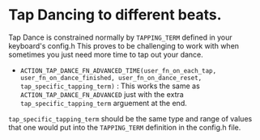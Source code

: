 # Tap Dancing to different beats.
Tap Dance is constrained normally by `TAPPING_TERM` defined in your keyboard's config.h This proves to be challenging to work with when sometimes you just need more time to tap out your dance.

- `ACTION_TAP_DANCE_FN_ADVANCED_TIME(user_fn_on_each_tap, user_fn_on_dance_finished, user_fn_on_dance_reset, tap_specific_tapping_term)` : This works the same as `ACTION_TAP_DANCE_FN_ADVANCED` just with the extra `tap_specific_tapping_term` arguement at the end.  

`tap_specific_tapping_term` should be the same type and range of values that one would put into the `TAPPING_TERM` definition in the config.h file.

